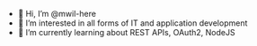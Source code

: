 - 👋 Hi, I’m @mwil-here
- 👀 I’m interested in all forms of IT and application development
- 🌱 I’m currently learning about REST APIs, OAuth2, NodeJS


<!---
mwil-here/mwil-here is a ✨ special ✨ repository because its `README.md` (this file) appears on your GitHub profile.
You can click the Preview link to take a look at your changes.
--->
